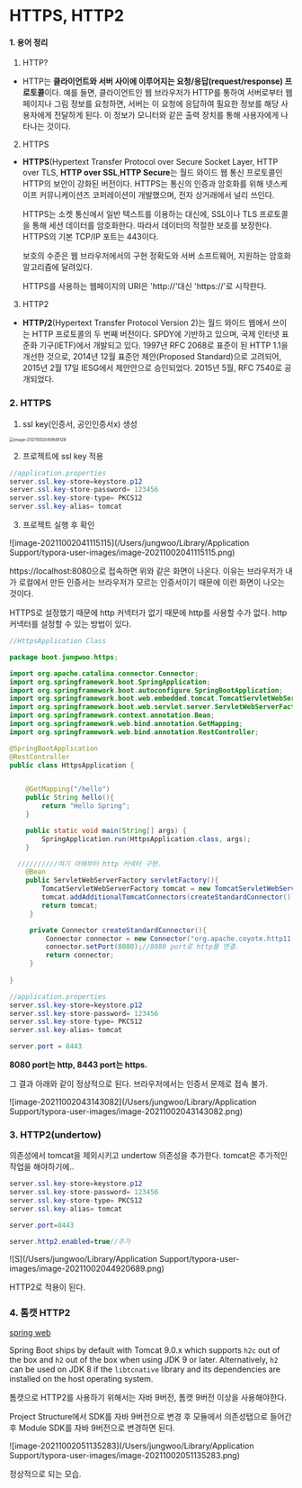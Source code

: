 # HTTPS, HTTP2



#### 1. 용어 정리

1. HTTP?

- HTTP는 **클라이언트와 서버 사이에 이루어지는 요청/응답(request/response) 프로토콜**이다. 예를 들면, 클라이언트인 웹 브라우저가 HTTP를 통하여 서버로부터 웹페이지나 그림 정보를 요청하면, 서버는 이 요청에 응답하여 필요한 정보를 해당 사용자에게 전달하게 된다. 이 정보가 모니터와 같은 출력 장치를 통해 사용자에게 나타나는 것이다.



2. HTTPS

- **HTTPS**(Hypertext Transfer Protocol over Secure Socket Layer, HTTP over TLS, **HTTP over SSL**,**HTTP Secure**는 월드 와이드 웹 통신 프로토콜인 HTTP의 보안이 강화된 버전이다. HTTPS는 통신의 인증과 암호화를 위해 넷스케이프 커뮤니케이션즈 코퍼레이션이 개발했으며, 전자 상거래에서 널리 쓰인다.

  HTTPS는 소켓 통신에서 일반 텍스트를 이용하는 대신에, SSL이나 TLS 프로토콜을 통해 세션 데이터를 암호화한다. 따라서 데이터의 적절한 보호를 보장한다. HTTPS의 기본 TCP/IP 포트는 443이다.

  보호의 수준은 웹 브라우저에서의 구현 정확도와 서버 소프트웨어, 지원하는 암호화 알고리즘에 달려있다.

  HTTPS를 사용하는 웹페이지의 URI은 'http://'대신 'https://'로 시작한다. 

  

3. HTTP2

- **HTTP/2**(Hypertext Transfer Protocol Version 2)는 월드 와이드 웹에서 쓰이는 HTTP 프로토콜의 두 번째 버전이다. SPDY에 기반하고 있으며, 국제 인터넷 표준화 기구(IETF)에서 개발되고 있다. 1997년 RFC 2068로 표준이 된 HTTP 1.1을 개선한 것으로, 2014년 12월 표준안 제안(Proposed Standard)으로 고려되어, 2015년 2월 17일 IESG에서 제안안으로 승인되었다. 2015년 5월, RFC 7540로 공개되었다.



### 2. HTTPS



1. ssl key(인증서, 공인인증서x) 생성

   

<img src="/Users/jungwoo/Library/Application Support/typora-user-images/image-20211002040648128.png" alt="image-20211002040648128" style="zoom: 50%;" />

2. 프로젝트에 ssl key 적용

```java
//application.properties
server.ssl.key-store=keystore.p12
server.ssl.key-store-password= 123456
server.ssl.key-store-type= PKCS12
server.ssl.key-alias= tomcat
```

 

3. 프로젝트 실행 후 확인

![image-20211002041115115](/Users/jungwoo/Library/Application Support/typora-user-images/image-20211002041115115.png)



https://localhost:8080으로 접속하면 위와 같은 화면이 나온다. 이유는 브라우저가 내가 로컬에서 만든 인증서는 브라우저가 모르는 인증서이기 때문에 이런 화면이 나오는 것이다. 



HTTPS로 설정했기 때문에 http 커넥터가 없기 때문에 http를 사용할 수가 없다. http 커넥터를 설정할 수 있는 방법이 있다.



```java
//HttpsApplication Class

package boot.jungwoo.https;

import org.apache.catalina.connector.Connector;
import org.springframework.boot.SpringApplication;
import org.springframework.boot.autoconfigure.SpringBootApplication;
import org.springframework.boot.web.embedded.tomcat.TomcatServletWebServerFactory;
import org.springframework.boot.web.servlet.server.ServletWebServerFactory;
import org.springframework.context.annotation.Bean;
import org.springframework.web.bind.annotation.GetMapping;
import org.springframework.web.bind.annotation.RestController;

@SpringBootApplication
@RestController
public class HttpsApplication {


    @GetMapping("/hello")
    public String hello(){
        return "Hello Spring";
    }

    public static void main(String[] args) {
        SpringApplication.run(HttpsApplication.class, args);
    }

  //////////여기 아래부터 http 커넥터 구현.
    @Bean
    public ServletWebServerFactory servletFactory(){
        TomcatServletWebServerFactory tomcat = new TomcatServletWebServerFactory();
        tomcat.addAdditionalTomcatConnectors(createStandardConnector());
        return tomcat;
     }

     private Connector createStandardConnector(){
         Connector connector = new Connector("org.apache.coyote.http11.Http11NioProtocol");
         connector.setPort(8080);//8080 port로 http를 연결.
         return connector;
     }
   
}
```



```java
//application.properties
server.ssl.key-store=keystore.p12
server.ssl.key-store-password= 123456
server.ssl.key-store-type= PKCS12
server.ssl.key-alias= tomcat

server.port = 8443
```



**8080 port는 http, 8443 port는 https.**

그 결과 아래와 같이 정상적으로 된다. 브라우저에서는 인증서 문제로 접속 불가.

![image-20211002043143082](/Users/jungwoo/Library/Application Support/typora-user-images/image-20211002043143082.png)



### 3. HTTP2(undertow)



 의존성에서 tomcat을 제외시키고 undertow 의존성을 추가한다. tomcat은 추가적인 작업을 해야하기에..



```java
server.ssl.key-store=keystore.p12
server.ssl.key-store-password= 123456
server.ssl.key-store-type= PKCS12
server.ssl.key-alias= tomcat

server.port=8443

server.http2.enabled=true//추가

```



![S](/Users/jungwoo/Library/Application Support/typora-user-images/image-20211002044920689.png)

HTTP2로 적용이 된다.



### 4. 톰캣 HTTP2

[spring web](https://docs.spring.io/spring-boot/docs/current/reference/html/howto.html#howto.webserver)

Spring Boot ships by default with Tomcat 9.0.x which supports `h2c` out of the box and `h2` out of the box when using JDK 9 or later. Alternatively, `h2` can be used on JDK 8 if the `libtcnative` library and its dependencies are installed on the host operating system.

톰캣으로 HTTP2를 사용하기 위해서는 자바 9버전, 톰캣 9버전 이상을 사용해야한다.

Project Structure에서 SDK를 자바 9버전으로 변경 후 모듈에서 의존성탭으로 들어간 후 Module SDK를 자바 9버전으로 변경하면 된다.

![image-20211002051135283](/Users/jungwoo/Library/Application Support/typora-user-images/image-20211002051135283.png)

정상적으로 되는 모습.

